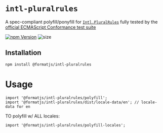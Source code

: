 # `intl-pluralrules`

A spec-compliant polyfill/ponyfill for [`Intl.PluralRules`](https://developer.mozilla.org/en-US/docs/Web/JavaScript/Reference/Global_Objects/PluralRules) fully tested by the [official ECMAScript Conformance test suite](https://github.com/tc39/test262)

[![npm Version][npm-badge]][npm]
![size](https://badgen.net/bundlephobia/minzip/@formatjs/intl-pluralrules)

## Installation

```
npm install @formatjs/intl-pluralrules
```

# Usage

```tsx
import '@formatjs/intl-pluralrules/polyfill';
import '@formatjs/intl-pluralrules/dist/locale-data/en'; // locale-data for en
```

TO polyfill w/ ALL locales:

```tsx
import '@formatjs/intl-pluralrules/polyfill-locales';
```

[npm]: https://www.npmjs.org/package/@formatjs/intl-pluralrules
[npm-badge]: https://img.shields.io/npm/v/@formatjs/intl-pluralrules.svg?style=flat-square
